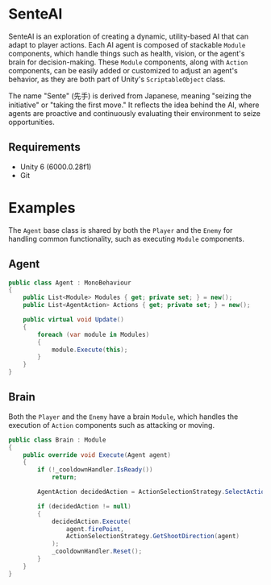 # SenteAI
SenteAI is an exploration of creating a dynamic, utility-based AI that can adapt to player actions. Each AI agent is composed of stackable `Module` components, which handle things such as health, vision, or the agent's brain for decision-making. 
These `Module` components, along with `Action` components, can be easily added or customized to adjust an agent's behavior, as they are both part of Unity's `ScriptableObject` class.

The name "Sente" (先手) is derived from Japanese, meaning "seizing the initiative" or "taking the first move." It reflects the idea behind the AI, where agents are proactive and continuously evaluating their environment to seize opportunities.

## Requirements
- Unity 6 (6000.0.28f1)
- Git

# Examples
The `Agent` base class is shared by both the `Player` and the `Enemy` for handling common functionality, such as executing `Module` components.
## Agent
```csharp
public class Agent : MonoBehaviour
{
    public List<Module> Modules { get; private set; } = new();
    public List<AgentAction> Actions { get; private set; } = new();

    public virtual void Update()
    {
        foreach (var module in Modules)
        {
            module.Execute(this);
        }
    }
}
```
## Brain
Both the `Player` and the `Enemy` have a brain `Module`, which handles the execution of `Action` components such as attacking or moving.
```csharp
public class Brain : Module
{
    public override void Execute(Agent agent)
    {
        if (!_cooldownHandler.IsReady())
            return;

        AgentAction decidedAction = ActionSelectionStrategy.SelectAction(agent);

        if (decidedAction != null)
        {
            decidedAction.Execute(
                agent.firePoint,
                ActionSelectionStrategy.GetShootDirection(agent)
            );
            _cooldownHandler.Reset();
        }
    }
}
```
